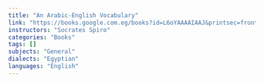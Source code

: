 ```yaml
---
title: "An Arabic-English Vocabulary"
link: "https://books.google.com.eg/books?id=L6oYAAAAIAAJ&printsec=frontcover&redir_esc=y#v=onepage&q&f=false"
instructors: "Socrates Spiro"
categories: "Books"
tags: []
subjects: "General"
dialects: "Egyptian"
languages: "English"
---
```


